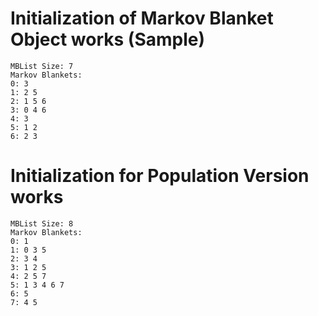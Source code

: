 # Initialization of Markov Blanket Object works (Sample)

    MBList Size: 7
    Markov Blankets:
    0: 3
    1: 2 5
    2: 1 5 6
    3: 0 4 6
    4: 3
    5: 1 2
    6: 2 3

# Initialization for Population Version works

    MBList Size: 8
    Markov Blankets:
    0: 1
    1: 0 3 5
    2: 3 4
    3: 1 2 5
    4: 2 5 7
    5: 1 3 4 6 7
    6: 5
    7: 4 5

